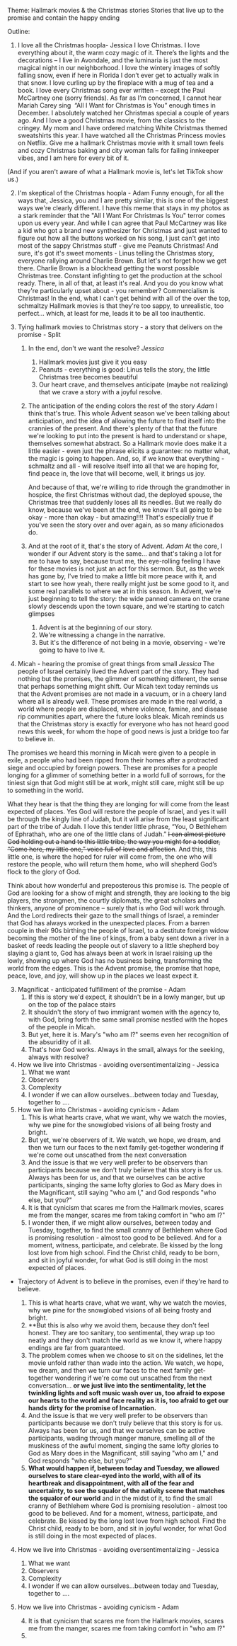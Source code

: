 Theme: Hallmark movies & the Christmas stories
Stories that live up to the promise and contain the happy ending

Outline:
1. I love all the Christmas hoopla- Jessica
I love Christmas. I love everything about it, the warm cozy magic of it. There’s the lights and the decorations – I live in Avondale, and the luminaria is just the most magical night in our neighborhood. I love the wintery images of softly falling snow, even if here in Florida I don’t ever get to actually walk in that snow. I love curling up by the fireplace with a mug of tea and a book. I love every Christmas song ever written – except the Paul McCartney one (sorry friends). As far as I’m concerned, I cannot hear Mariah Carey sing  “All I Want for Christmas is You” enough times in December. I absolutely watched her Christmas special a couple of years ago. And I love a good Christmas movie, from the classics to the cringey. My mom and I have ordered matching White Christmas themed sweatshirts this year. I have watched all the Christmas Princess movies on Netflix. Give me a hallmark Christmas movie with it small town feels and cozy Christmas baking and city woman falls for failing innkeeper vibes, and I am here for every bit of it.

(And if you aren't aware of what a Hallmark movie is, let's let TikTok show us.)

2. I'm skeptical of the Christmas hoopla - Adam
Funny enough, for all the ways that, Jessica, you and I are pretty similar, this is one of the biggest ways we're clearly different.  I have this meme that stays in my photos as a stark reminder that the "All I Want For Christmas Is You" terror comes upon us every year.  And while I can agree that Paul McCartney was like a kid who got a brand new synthesizer for Christmas and just wanted to figure out how all the buttons worked on his song, I just can't get into most of the sappy Christmas stuff - give me Peanuts Christmas!  And sure, it's got it's sweet moments - Linus telling the Christmas story, everyone rallying around Charlie Brown.  But let's not forget how we get there.  Charlie Brown is a blockhead getting the worst possible Christmas tree.  Constant infighting to get the production at the school ready.  There, in all of that, at least it's real.  And you do you know what they're particularly upset about - you remember?  Commercialism is Christmas!  In the end, what I can't get behind with all of the over the top, schmaltzy Hallmark movies is that they're too sappy, to unrealistic, too perfect... which, at least for me, leads it to be all too inauthentic.

4. Tying hallmark movies to Christmas story - a story that delivers on the promise - Split
	1. In the end, don't we want the resolve? *Jessica*
		1. Hallmark movies just give it you easy
		2. Peanuts - everything is good: Linus tells the story, the little Christmas tree becomes beautiful
		4. Our heart crave, and themselves anticipate (maybe not realizing) that we crave a story with a joyful resolve.
	2. The anticipation of the ending colors the rest of the story *Adam*
		I think that's true.  This whole Advent season we've been talking about anticipation, and the idea of allowing the future to find itself into the crannies of the present.  And there's plenty of that that the future we're looking to put into the present is hard to understand or shape, themselves somewhat abstract.  So a Hallmark movie does make it a little easier - even just the phrase elicits a guarantee: no matter what, the magic is going to happen.  And, so, if we know that everything - schmaltz and all - will resolve itself into all that we are hoping for, find peace in, the love that will become, well, it brings us joy.
		
		And because of that, we're willing to ride through the grandmother in hospice, the first Christmas without dad, the deployed spouse, the Christmas tree that suddenly loses all its needles.  But we really do know, because we've been at the end, we know it's all going to be okay - more than okay - but amazing!!!!  That's especially true if you've seen the story over and over again, as so many aficionados do.


	1. And at the root of it, that's the story of Advent. *Adam*
			At the core, I wonder if our Advent story is the same... and that's taking a lot for me to have to say, because trust me, the eye-rolling feeling I have for these movies is not just an act for this sermon.  But, as the week has gone by, I've tried to make a little bit more peace with it, and start to see how yeah, there really might just be some good to it, and some real parallels to where we at in this season.  In Advent, we're just beginning to tell the story: the wide panned camera on the crane slowly descends upon the town square, and we're starting to catch glimpses 
		
		1. Advent is at the beginning of our story. 
		2. We're witnessing a change in the narrative.
		3. But it's the difference of not being in a movie, observing - we're going to have to live it.
5. Micah - hearing the promise of great things from small *Jessica*
	The people of Israel certainly lived the Advent part of the story. They had nothing but the promises, the glimmer of something different, the sense that perhaps something might shift. Our Micah text today reminds us that the Advent promises are not made in a vacuum, or in a cheery land where all is already well. These promises are made in the real world, a world where people are displaced, where violence, famine, and disease rip communities apart, where the future looks bleak. Micah reminds us that the Christmas story is exactly for everyone who has not heard good news this week, for whom the hope of good news is just a bridge too far to believe in.

The promises we heard this morning in Micah were given to a people in exile, a people who had been ripped from their homes after a protracted siege and occupied by foreign powers. These are promises for a people longing for a glimmer of something better in a world full of sorrows, for the tiniest sign that God might still be at work, might still care, might still be up to something in the world.

What they hear is that the thing they are longing for will come from the least expected of places. Yes God will restore the people of Israel, and yes it will be through the kingly line of Judah, but it will arise from the least significant part of the tribe of Judah. I love this tender little phrase, “You, O Bethlehem of Ephrathah, who are one of the little clans of Judah.” ~~I can almost picture God holding out a hand to this little tribe, the way you might for a toddler, “Come here, my little one,” voice full of love and affection~~. And this, this little one, is where the hoped for ruler will come from, the one who will restore the people, who will return them home, who will shepherd God’s flock to the glory of God.

Think about how wonderful and preposterous this promise is. The people of God are looking for a show of might and strength, they are looking to the big players, the strongmen, the courtly diplomats, the great scholars and thinkers, anyone of prominence – surely that is who God will work through. And the Lord redirects their gaze to the small things of Israel, a reminder that God has always worked in the unexpected places. From a barren couple in their 90s birthing the people of Israel, to a destitute foreign widow becoming the mother of the line of kings, from a baby sent down a river in a basket of reeds leading the people out of slavery to a little shepherd boy slaying a giant to, God has always been at work in Israel raising up the lowly, showing up where God has no business being, transforming the world from the edges. This is the Advent promise, the promise that hope, peace, love, and joy, will show up in the places we least expect it.

3. Magnificat - anticipated fulfillment of the promise - Adam
	1. If this is story we'd expect, it shouldn't be in a lowly manger, but up on the top of the palace stairs
	2. It shouldn't the story of two immigrant women with the agency to, with God, bring forth the same small promise nestled with the hopes of the people in Micah.
	3. But yet, here it is.  Mary's "who am I?" seems even her recognition of the absuridity of it all.
	4. That's how God works.  Always in the small, always for the seeking, always with resolve?
4. How we live into Christmas - avoiding oversentimentalizing - Jessica
	1. What we want
	2. Observers
	3. Complexity
	4. I wonder if we can allow ourselves...between today and Tuesday, together to ....
5. How we live into Christmas - avoiding cynicism - Adam
	1. This is what hearts crave, what we want, why we watch the movies, why we pine for the snowglobed visions of all being frosty and bright.
	2. But yet, we're observers of it.  We watch, we hope, we dream, and then we turn our faces to the next family get-together wondering if we're come out unscathed from the next conversation
	3. And the issue is that we very well prefer to be observers than participants because we don't truly believe that this story is for us.  Always has been for us, and that we ourselves can be active participants, singing the same lofty glories to God as Mary does in the Magnificant, still saying "who am I," and God responds "who else, but you?"
	4. It is that cynicism that scares me from the Hallmark movies, scares me from the manger, scares me from taking comfort in "who am I?"
	5. I wonder then, if we might allow ourselves, between today and Tuesday, together, to find the small cranny of Bethlehem where God is promising resolution - almost too good to be believed.  And for a moment, witness, participate, and celebrate.  Be kissed by the long lost love from high school.  Find the Christ child, ready to be born, and sit in joyful wonder, for what God is still doing in the most expected of places.


- Trajectory of Advent is to believe in the promises, even if they're hard to believe.

	1. This is what hearts crave, what we want, why we watch the movies, why we pine for the snowglobed visions of all being frosty and bright.
	2. **But this is also why we avoid them, because they don't feel honest. They are too sanitary, too sentimental, they wrap up too neatly and they don't match the world as we know it, where happy endings are far from guaranteed.
	3. The problem comes when we choose to sit on the sidelines, let the movie unfold rather than wade into the action.  We watch, we hope, we dream, and then we turn our faces to the next family get-together wondering if we're come out unscathed from the next conversation... **or we just live into the sentimentality, let the twinkling lights and soft music wash over us, too afraid to expose our hearts to the world and face reality as it is, too afraid to get our hands dirty for the promise of Incarnation.**
	4. And the issue is that we very well prefer to be observers than participants because we don't truly believe that this story is for us.  Always has been for us, and that we ourselves can be active participants, wading through manger manure, smelling all of the muskiness of the awful moment, singing the same lofty glories to God as Mary does in the Magnificant, still saying "who am I," and God responds "who else, but you?"
	5. **What would happen if, between today and Tuesday, we allowed ourselves to stare clear-eyed into the world, with all of its heartbreak and disappointment, with all of the fear and uncertainty, to see the squalor of the nativity scene that matches the squalor of our world** and in the midst of it, to find the small cranny of Bethlehem where God is promising resolution - almost too good to be believed.  And for a moment, witness, participate, and celebrate.  Be kissed by the long lost love from high school.  Find the Christ child, ready to be born, and sit in joyful wonder, for what God is still doing in the most expected of places.

4. How we live into Christmas - avoiding oversentimentalizing - Jessica
	1. What we want
	2. Observers
	3. Complexity
	4. I wonder if we can allow ourselves...between today and Tuesday, together to ....
5. How we live into Christmas - avoiding cynicism - Adam

	4. It is that cynicism that scares me from the Hallmark movies, scares me from the manger, scares me from taking comfort in "who am I?"
	5. 